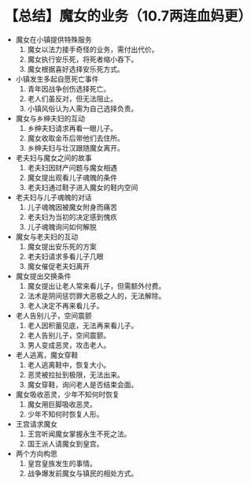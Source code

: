 # 【总结】魔女的业务（10.7两连血妈更）

-   魔女在小镇提供特殊服务
    1.  魔女以法力接手奇怪的业务，需付出代价。
    2.  魔女执行安乐死，将死者缩小吞下。
    3.  魔女根据喜好选择安乐死方式。
-   小镇发生多起自愿死亡事件
    1.  青年因战争创伤选择死亡。
    2.  老人们虽反对，但无法阻止。
    3.  小镇风俗认为人需为自己选择负责。
-   魔女与乡绅夫妇的互动
    1.  乡绅夫妇请求再看一眼儿子。
    2.  魔女收取金币后带他们去住所。
    3.  乡绅夫妇与壮汉跟随魔女离开。
-   老夫妇与魔女之间的故事
    1.  老夫妇因财产问题与魔女相遇
    2.  魔女提出观看儿子魂魄的条件
    3.  老夫妇通过鞋子进入魔女的鞋内空间
-   老夫妇与儿子魂魄的对话
    1.  儿子魂魄因被魔女附身而痛苦
    2.  老夫妇为当初的决定感到愧疚
    3.  儿子魂魄询问如何解脱
-   魔女与老夫妇的互动
    1.  魔女提出安乐死的方案
    2.  老夫妇请求多看儿子几眼
    3.  魔女催促老夫妇离开
-   魔女提出交换条件
    1.  魔女提出让老人常来看儿子，但需额外付费。
    2.  法术是阴间惩罚罪大恶极之人的，无法解除。
    3.  老人决定不再来看儿子。
-   老人告别儿子，空间震颤
    1.  老人因积蓄见底，无法再来看儿子。
    2.  老人告别儿子，空间震颤。
    3.  男人变成恶灵，攻击老人。
-   老人逃离，魔女穿鞋
    1.  老人逃离鞋中，恢复大小。
    2.  恶灵被拉扯到极限，无法出来。
    3.  魔女穿鞋，询问老人是否结束会面。
-   魔女吸收恶灵，少年不知何时恢复
    1.  魔女用巨脚吸收恶灵。
    2.  少年不知何时恢复人形。
-   王宫请求魔女
    1.  王宫听闻魔女掌握永生不死之法。
    2.  国王派人请魔女到皇宫。
-   两个方向构思
    1.  皇宫皇族发生的事情。
    2.  战争爆发前魔女与镇民的相处方式。